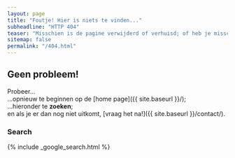 ```yaml
---
layout: page
title: "Foutje! Hier is niets te vinden..."
subheadline: "HTTP 404"
teaser: "Misschien is de pagine verwijderd of verhuisd; of heb je misschien een typefoutje in de link?"
sitemap: false
permalink: "/404.html"
---
```

## Geen probleem!

Probeer...  
...opnieuw te beginnen op de [home page]({{ site.baseurl }}/);  
...hieronder te **zoeken**;  
en als je er dan nog niet uitkomt, [vraag het na!]({{ site.baseurl }}/contact/).

### Search

{% include _google_search.html %}
